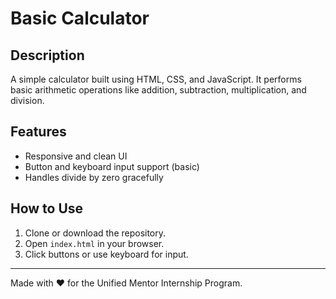 # Basic Calculator

## Description
A simple calculator built using HTML, CSS, and JavaScript. It performs basic arithmetic operations like addition, subtraction, multiplication, and division.

## Features
- Responsive and clean UI
- Button and keyboard input support (basic)
- Handles divide by zero gracefully

## How to Use
1. Clone or download the repository.
2. Open `index.html` in your browser.
3. Click buttons or use keyboard for input.

---
Made with ❤️ for the Unified Mentor Internship Program.
